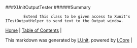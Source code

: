 ###XUnitOutputTester
######Summary

            Extend this class to be given access to Xunit's ITestOutputHelper to send text to the Output window.
            

[Home](../../README.md) | [Table of Contents](../../TableOfContents.md) | 


This markdown was generated by [LUnit](https://github.com/CodeSingularity/LUnit), powered by [LCore](https://github.com/CodeSingularity/LCore) | 

